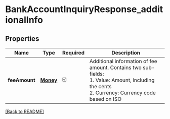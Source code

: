 # BankAccountInquiryResponse_additionalInfo
## Properties

| Name | Type | Required | Description |
| ------------- | ------------- | ------------- | ------------- |
| **feeAmount** | [**Money**](Money.md) | ☑️ | Additional information of fee amount. Contains two sub-fields:<br> 1. Value: Amount, including the cents<br> 2. Currency: Currency code based on ISO  |

[[Back to README]](../../../../README.md)
